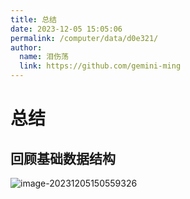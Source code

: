 ```yaml
---
title: 总结
date: 2023-12-05 15:05:06
permalink: /computer/data/d0e321/
author: 
  name: 泪伤荡
  link: https://github.com/gemini-ming
---
```

# 总结

## 回顾基础数据结构

![image-20231205150559326](https://cmty256.github.io/imgs-blog/basics/image-20231205150559326.6sko1qrccbs0.webp)
